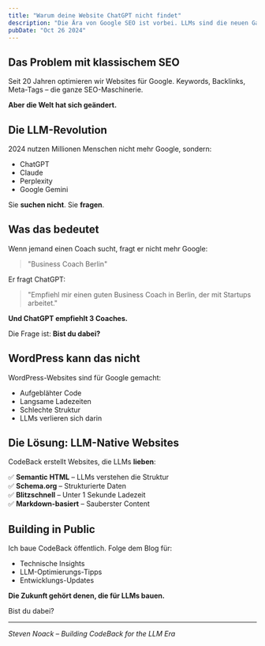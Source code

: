 ```yaml
---
title: "Warum deine Website ChatGPT nicht findet"
description: "Die Ära von Google SEO ist vorbei. LLMs sind die neuen Gatekeeper. Ist deine Website bereit?"
pubDate: "Oct 26 2024"
---
```


## Das Problem mit klassischem SEO

Seit 20 Jahren optimieren wir Websites für Google. Keywords, Backlinks, Meta-Tags – die ganze SEO-Maschinerie.

**Aber die Welt hat sich geändert.**

## Die LLM-Revolution

2024 nutzen Millionen Menschen nicht mehr Google, sondern:

- ChatGPT
- Claude
- Perplexity
- Google Gemini

Sie **suchen nicht**. Sie **fragen**.

## Was das bedeutet

Wenn jemand einen Coach sucht, fragt er nicht mehr Google:

> "Business Coach Berlin"

Er fragt ChatGPT:

> "Empfiehl mir einen guten Business Coach in Berlin, der mit Startups arbeitet."

**Und ChatGPT empfiehlt 3 Coaches.**

Die Frage ist: **Bist du dabei?**

## WordPress kann das nicht

WordPress-Websites sind für Google gemacht:

- Aufgeblähter Code
- Langsame Ladezeiten
- Schlechte Struktur
- LLMs verlieren sich darin

## Die Lösung: LLM-Native Websites

CodeBack erstellt Websites, die LLMs **lieben**:

✅ **Semantic HTML** – LLMs verstehen die Struktur  
✅ **Schema.org** – Strukturierte Daten  
✅ **Blitzschnell** – Unter 1 Sekunde Ladezeit  
✅ **Markdown-basiert** – Sauberster Content

## Building in Public

Ich baue CodeBack öffentlich. Folge dem Blog für:

- Technische Insights
- LLM-Optimierungs-Tipps
- Entwicklungs-Updates

**Die Zukunft gehört denen, die für LLMs bauen.**

Bist du dabei?

---

_Steven Noack – Building CodeBack for the LLM Era_
